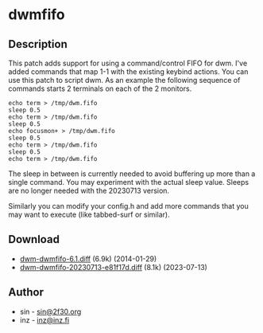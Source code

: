 dwmfifo
=======

Description
-----------
This patch adds support for using a command/control FIFO for dwm. I've added
commands that map 1-1 with the existing keybind actions. You can use this patch
to script dwm. As an example the following sequence of commands starts 2
terminals on each of the 2 monitors.

	echo term > /tmp/dwm.fifo
	sleep 0.5
	echo term > /tmp/dwm.fifo
	sleep 0.5
	echo focusmon+ > /tmp/dwm.fifo
	sleep 0.5
	echo term > /tmp/dwm.fifo
	sleep 0.5
	echo term > /tmp/dwm.fifo

The sleep in between is currently needed to avoid buffering up more than a
single command. You may experiment with the actual sleep value. Sleeps are no
longer needed with the 20230713 version.

Similarly you can modify your config.h and add more commands that you may want
to execute (like tabbed-surf or similar).

Download
--------
* [dwm-dwmfifo-6.1.diff](dwm-dwmfifo-6.1.diff) (6.9k) (2014-01-29)
* [dwm-dwmfifo-20230713-e81f17d.diff](dwm-dwmfifo-20230713-e81f17d.diff) (8.1k) (2023-07-13)

Author
------
* sin - <sin@2f30.org>
* inz - <inz@inz.fi>
